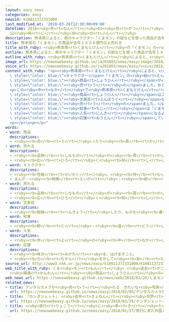 ```yaml
---
layout: easy_news
categories: easy
newsid: k10011372331000
last_modified_at: '2018-03-26T12:30:00+09:00'
datetime: 2018<ruby>年<rt>ねん</rt></ruby>03<ruby>月<rt>がつ</rt></ruby>26<ruby>日<rt>にち</rt></ruby>
  12<ruby>時<rt>じ</rt></ruby>30<ruby>分<rt>ふん</rt></ruby>
description: 熊本県によると、県のキャラクター「くまモン」の絵などを使った商品が去年１４０８億円以上売れました。
title: 熊本県の「くまモン」の商品が去年１４０８億円以上売れる
title_with_ruby: <ruby>熊本県<rt>くまもとけん</rt></ruby>の「くまモン」の<ruby>商品<rt>しょうひん</rt></ruby>が<ruby>去年<rt>きょねん</rt></ruby>１４０８<ruby>億<rt>おく</rt></ruby><ruby>円<rt>えん</rt></ruby><ruby>以上<rt>いじょう</rt></ruby><ruby>売<rt>う</rt></ruby>れる
outline: 熊本県によると、県のキャラクター「くまモン」の絵などを使った商品が去年１４０８億円以上売れました。
outline_with_ruby: <ruby>熊本県<rt>くまもとけん</rt></ruby>によると、<ruby>県<rt>けん</rt></ruby>のキャラクター「くまモン」の<ruby>絵<rt>え</rt></ruby>などを<ruby>使<rt>つか</rt></ruby>った<ruby>商品<rt>しょうひん</rt></ruby>が<ruby>去年<rt>きょねん</rt></ruby>１４０８<ruby>億<rt>おく</rt></ruby><ruby>円<rt>えん</rt></ruby><ruby>以上<rt>いじょう</rt></ruby><ruby>売<rt>う</rt></ruby>れました。
image_url: https://newswebeasy.github.io/ja201803/news/easy/image/2018/03/26/k10011372331000.jpg
voice_url: https://newswebeasy.github.io/ja201803/news/easy/voice/2018/03/26/k10011372331000.mp3
content_with_ruby: "<p><ruby>熊本県<rt>くまもとけん</rt></ruby>によると、<ruby>県<rt>けん</rt></ruby>の<span\
  \ style=\"color: blue;\">キャラクター</span>「くまモン」の<ruby>絵<rt>え</rt></ruby>などを<ruby>使<rt>つか</rt></ruby>った<span\
  \ style=\"color: blue;\"><ruby>商品<rt>しょうひん</rt></ruby></span>が<ruby>去年<rt>きょねん</rt></ruby>１４０８<ruby>億<rt>おく</rt></ruby><ruby>円<rt>えん</rt></ruby><ruby>以上<rt>いじょう</rt></ruby><span\
  \ style=\"color: blue;\"><ruby>売<rt>う</rt></ruby>れ</span>ました。おととしより１０％<ruby>増<rt>ふ</rt></ruby>えて、<ruby>今<rt>いま</rt></ruby>まででいちばん<ruby>多<rt>おお</rt></ruby>くなりました。</p>\n\
  <p>この<ruby>中<rt>なか</rt></ruby>で<ruby>熊本県<rt>くまもとけん</rt></ruby>の<ruby>会社<rt>かいしゃ</rt></ruby>が<ruby>外国<rt>がいこく</rt></ruby>で<ruby>売<rt>う</rt></ruby>った<span\
  \ style=\"color: blue;\"><ruby>商品<rt>しょうひん</rt></ruby></span>は２５<ruby>億<rt>おく</rt></ruby><ruby>円<rt>えん</rt></ruby>で、おととしの３<ruby>倍<rt>ばい</rt></ruby><ruby>以上<rt>いじょう</rt></ruby>になりました。<ruby>人形<rt>にんぎょう</rt></ruby>や<span\
  \ style=\"color: blue;\"><ruby>文房具<rt>ぶんぼうぐ</rt></ruby></span>などが１８<ruby>億<rt>おく</rt></ruby><ruby>円<rt>えん</rt></ruby>ぐらい、お<ruby>菓子<rt>かし</rt></ruby>などの<ruby>食<rt>た</rt></ruby>べ<ruby>物<rt>もの</rt></ruby>が７<ruby>億<rt>おく</rt></ruby><ruby>円<rt>えん</rt></ruby>ぐらい<span\
  \ style=\"color: blue;\"><ruby>売<rt>う</rt></ruby>れ</span>ました。</p>\n<p><ruby>熊本県<rt>くまもとけん</rt></ruby>は<ruby>今年<rt>ことし</rt></ruby>１<ruby>月<rt>がつ</rt></ruby>から<ruby>外国<rt>がいこく</rt></ruby>の<ruby>会社<rt>かいしゃ</rt></ruby>もくまモンの<ruby>絵<rt>え</rt></ruby>を<ruby>使<rt>つか</rt></ruby>うことができるようにしました。<ruby>蒲島<rt>かばしま</rt></ruby><span\
  \ style=\"color: blue;\"><ruby>知事<rt>ちじ</rt></ruby></span>は「くまモンが<ruby>外国<rt>がいこく</rt></ruby>でもっと<span\
  \ style=\"color: blue;\"><ruby>人気<rt>にんき</rt></ruby></span>になるように、<ruby>県<rt>けん</rt></ruby>の<ruby>会社<rt>かいしゃ</rt></ruby>などを<span\
  \ style=\"color: blue;\"><ruby>応援<rt>おうえん</rt></ruby></span>していきたいです」と<ruby>話<rt>はな</rt></ruby>しています。</p>\n\
  <p></p>\n<p></p>"
words:
- word: 商品
  descriptions:
  - <ruby><rb>売</rb><rt>う</rt></ruby>ったり<ruby><rb>買</rb><rt>か</rt></ruby>ったりするための<ruby><rb>品物</rb><rt>しなもの</rt></ruby>。
- word: 売れる
  descriptions:
  - <ruby><rb>品物</rb><rt>しなもの</rt></ruby>が<ruby><rb>買</rb><rt>か</rt></ruby>われる。
  - <ruby><rb>広</rb><rt>ひろ</rt></ruby>く<ruby><rb>知</rb><rt>し</rt></ruby>られる。
- word: キャラクター
  descriptions:
  - <ruby><rb>性格</rb><rt>せいかく</rt></ruby>。<ruby><rb>持</rb><rt>も</rt></ruby>ち<ruby><rb>味</rb><rt>あじ</rt></ruby>。
  - まんが・<ruby><rb>映画</rb><rt>えいが</rt></ruby>・<ruby><rb>劇</rb><rt>げき</rt></ruby>などに<ruby><rb>出</rb><rt>で</rt></ruby>てくる<ruby><rb>人物</rb><rt>じんぶつ</rt></ruby>や<ruby><rb>動物</rb><rt>どうぶつ</rt></ruby>。
- word: 売れる
  descriptions:
  - <ruby><rb>品物</rb><rt>しなもの</rt></ruby>が<ruby><rb>買</rb><rt>か</rt></ruby>われる。
  - <ruby><rb>広</rb><rt>ひろ</rt></ruby>く<ruby><rb>知</rb><rt>し</rt></ruby>られる。
- word: 文房具
  descriptions:
  - <ruby><rb>勉強</rb><rt>べんきょう</rt></ruby>したり、ものを<ruby><rb>書</rb><rt>か</rt></ruby>いたりするときに<ruby><rb>使</rb><rt>つか</rt></ruby>う<ruby><rb>用具</rb><rt>ようぐ</rt></ruby>。<ruby><rb>紙</rb><rt>かみ</rt></ruby>・<ruby><rb>鉛筆</rb><rt>えんぴつ</rt></ruby>・ノートなど。<ruby><rb>文具</rb><rt>ぶんぐ</rt></ruby>。
- word: 知事
  descriptions:
  - <ruby><rb>都</rb><rt>と</rt></ruby>・<ruby><rb>道</rb><rt>どう</rt></ruby>・<ruby><rb>府</rb><rt>ふ</rt></ruby>・<ruby><rb>県</rb><rt>けん</rt></ruby>などの<ruby><rb>政治</rb><rt>せいじ</rt></ruby>をとる、いちばん<ruby><rb>上</rb><rt>うえ</rt></ruby>の<ruby><rb>役目</rb><rt>やくめ</rt></ruby>。また、その<ruby><rb>人</rb><rt>ひと</rt></ruby>。
- word: 人気
  descriptions:
  - <ruby><rb>世</rb><rt>よ</rt></ruby>の<ruby><rb>中</rb><rt>なか</rt></ruby>の<ruby><rb>人</rb><rt>ひと</rt></ruby>たちのよい<ruby><rb>評判</rb><rt>ひょうばん</rt></ruby>。
- word: 応援
  descriptions:
  - <ruby><rb>味方</rb><rt>みかた</rt></ruby>を、はげますこと。
  - <ruby><rb>力</rb><rt>ちから</rt></ruby>をかして<ruby><rb>助</rb><rt>たす</rt></ruby>けること。
source_url: http://www3.nhk.or.jp/news/easy/k10011372331000/k10011372331000.html
web_title_with_ruby: くま<ruby>モン<rt>もん</rt></ruby> <ruby>過去<rt>かこ</rt></ruby><ruby>最高<rt>さいこう</rt></ruby>の1400<ruby>億円余<rt>おくえんよ</rt></ruby>
  <ruby>関連<rt>かんれん</rt></ruby><ruby>商品<rt>しょうひん</rt></ruby>の<ruby>売<rt>う</rt></ruby>り<ruby>上<rt>あ</rt></ruby>げ
web_news_url: https://newswebeasy.github.io/news/web/2018/03/20/くまモン-過去最高の1400億円余-関連商品の売り上げ
related_news:
- title: デジタルカメラが<ruby>売<rt>う</rt></ruby>れる　きれいな<ruby>写真<rt>しゃしん</rt></ruby>をみんなに<ruby>見<rt>み</rt></ruby>せたい
  url: https://newswebeasy.github.io/news/easy/2018/02/05/デジタルカメラが売れる-きれいな写真をみんなに見せたい
- title: 「ホンダジェット」　<ruby>去年<rt>きょねん</rt></ruby><ruby>世界<rt>せかい</rt></ruby>でいちばん<ruby>売<rt>う</rt></ruby>れた
  url: https://newswebeasy.github.io/news/easy/2018/02/26/ホンダジェット-去年世界でいちばん売れた
- title: <ruby>旅行<rt>りょこう</rt></ruby>に<ruby>来<rt>き</rt></ruby>た<ruby>外国人<rt>がいこくじん</rt></ruby>が<ruby>使<rt>つか</rt></ruby>ったお<ruby>金<rt>かね</rt></ruby>　<ruby>初<rt>はじ</rt></ruby>めて４<ruby>兆<rt>ちょう</rt></ruby><ruby>円<rt>えん</rt></ruby><ruby>以上<rt>いじょう</rt></ruby>になる
  url: https://newswebeasy.github.io/news/easy/2018/01/17/旅行に来た外国人が使ったお金-初めて4兆円以上になる
...
```

